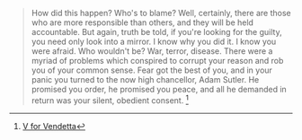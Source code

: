 > How did this happen? Who's to blame? Well, certainly, there are those who are more responsible than others, and they will be held accountable. But again, truth be told, if you're looking for the guilty, you need only look into a mirror. I know why you did it. I know you were afraid. Who wouldn't be? War, terror, disease. There were a myriad of problems which conspired to corrupt your reason and rob you of your common sense. Fear got the best of you, and in your panic you turned to the now high chancellor, Adam Sutler. He promised you order, he promised you peace, and all he demanded in return was your silent, obedient consent. [^1]

[^1]: [V for Vendetta](https://en.m.wikipedia.org/wiki/V_for_Vendetta_(film))

